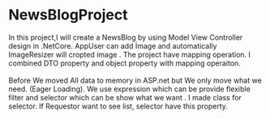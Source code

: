 # NewsBlogProject
In this project,I will create a NewsBlog by using Model View Controller design in .NetCore.  AppUser can add İmage and automatically ImageResizer will cropted image . 
The project have mapping operation. I combined DTO property and object property with mapping operaiton.  
<br> Before  We  moved All data  to memory in ASP.net but We only move what we need. (Eager Loading). We use expression which  can be provide flexible filter  and selector which  can be show  what we want . I made class for selector. If Requestor want to see list, selector have this property. 
